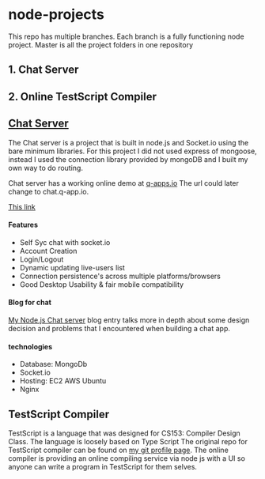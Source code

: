 # node-projects
This repo has multiple branches. Each branch is a fully functioning node project. 
Master is all the project folders in one repository 

## 1. Chat Server
## 2. Online TestScript Compiler

## [Chat Server](http://www.q-apps.io)
The Chat server is a project that is built in node.js and Socket.io using the bare minimum libraries. 
For this project I did not used express of mongoose, instead I used the connection library provided 
by mongoDB and I built my own way to do routing. 

Chat server has a working online demo at [q-apps.io](http://www.q-apps.io) The url could later change to chat.q-app.io. 

[This link](http://example.net/) 
#### Features
* Self Syc chat with socket.io
* Account Creation 
* Login/Logout
* Dynamic updating live-users list 
* Connection persistence's across multiple platforms/browsers
* Good Desktop Usability & fair mobile compatibility
#### Blog for chat 
[My Node.js Chat server](https://medium.com/code-wave/the-perils-of-building-a-node-js-chat-server-cedceb2c667c#.q4bt4p57b)
blog entry talks more in depth about some design decision and problems that I encountered when building a chat app.

#### technologies 
* Database: MongoDb
* Socket.io
* Hosting: EC2 AWS Ubuntu 
* Nginx 

## TestScript Compiler
TestScript is a language that was designed for CS153: Compiler Design Class. The language is loosely based on Type Script 
The original repo for TestScript compiler can be found on [my git profile page](https://github.com/udaiveerS/CS-153). The 
online compiler is providing an online compiling service via node js with a UI so anyone can write a program in TestScript 
for them selves. 
